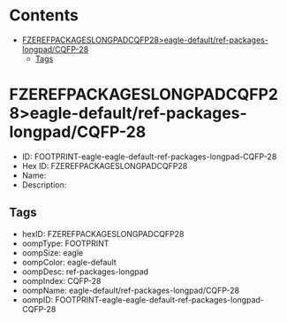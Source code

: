 



Contents
========

* [FZEREFPACKAGESLONGPADCQFP28>eagle-default/ref-packages-longpad/CQFP-28](#fzerefpackageslongpadcqfp28eagle-defaultref-packages-longpadcqfp-28)
	* [Tags](#tags)

# FZEREFPACKAGESLONGPADCQFP28>eagle-default/ref-packages-longpad/CQFP-28

- ID: FOOTPRINT-eagle-eagle-default-ref-packages-longpad-CQFP-28
- Hex ID: FZEREFPACKAGESLONGPADCQFP28
- Name: 
- Description: 

## Tags

- hexID: FZEREFPACKAGESLONGPADCQFP28
- oompType: FOOTPRINT
- oompSize: eagle
- oompColor: eagle-default
- oompDesc: ref-packages-longpad
- oompIndex: CQFP-28
- oompName: eagle-default/ref-packages-longpad/CQFP-28
- oompID: FOOTPRINT-eagle-eagle-default-ref-packages-longpad-CQFP-28
